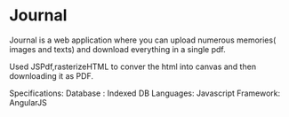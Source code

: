 # Journal
Journal is a web application where you can upload numerous memories( images and texts) and download everything in a single pdf.

Used JSPdf,rasterizeHTML to conver the html into canvas and then downloading it as PDF.

Specifications:
Database : Indexed DB
Languages: Javascript
Framework: AngularJS